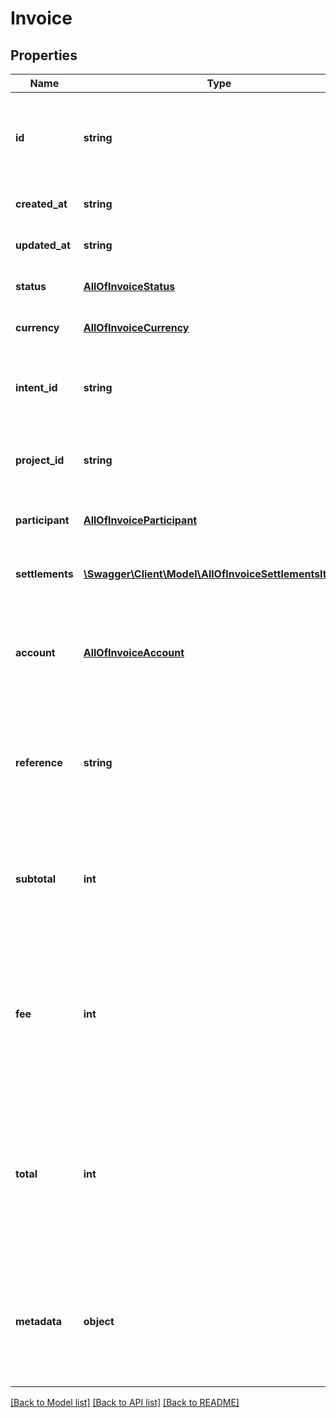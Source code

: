 # Invoice

## Properties
Name | Type | Description | Notes
------------ | ------------- | ------------- | -------------
**id** | **string** | A unique ID for the invoice.  A string in the format &#x60;invoice_[0-9a-z]&#x60;. | [optional] 
**created_at** | **string** | The date the invoice was created. | [optional] 
**updated_at** | **string** | The date the invoice was last updated. | [optional] 
**status** | [**AllOfInvoiceStatus**](AllOfInvoiceStatus.md) | The status of the invoice. | [optional] 
**currency** | [**AllOfInvoiceCurrency**](AllOfInvoiceCurrency.md) | The currency of the invoice. | [optional] 
**intent_id** | **string** | The unique ID of the intent which caused the invoice to be created. | [optional] 
**project_id** | **string** | The project ID the invoice was created against. | [optional] 
**participant** | [**AllOfInvoiceParticipant**](AllOfInvoiceParticipant.md) | The buyer Participant of the invoice. | [optional] 
**settlements** | [**\Swagger\Client\Model\AllOfInvoiceSettlementsItems[]**](.md) | A list of settlements against the invoice. | [optional] 
**account** | [**AllOfInvoiceAccount**](AllOfInvoiceAccount.md) | Payment details for the underlying account that all invoice funds are held in. | [optional] 
**reference** | **string** | The unique reference for the invoice. This should be used for all bank transfers targeting this invoice. | [optional] 
**subtotal** | **int** | The invoice value denominated in the smallest unit for the currency. E.g. pence and cents. | [optional] 
**fee** | **int** | The buyer fees specified for the invoice intent, denominated in the smallest unit for the currency. E.g. pence and cents. | [optional] 
**total** | **int** | The full payable amount for the invoice (subtotal + fee), denominated in the smallest unit for the currency. E.g. pence and cents. | [optional] 
**metadata** | **object** | The metadata that was provided at the creation of the payment intent that caused this invoice. | [optional] 

[[Back to Model list]](../../README.md#documentation-for-models) [[Back to API list]](../../README.md#documentation-for-api-endpoints) [[Back to README]](../../README.md)

